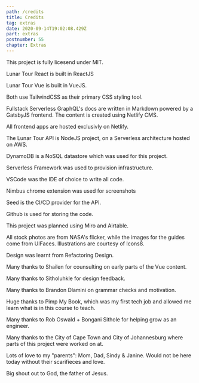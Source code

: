 ```yaml
---
path: /credits
title: Credits
tag: extras
date: 2020-09-14T19:02:08.429Z
part: extras
postnumber: 55
chapter: Extras
---
```


This project is fully licesend under MIT.

Lunar Tour React is built in ReactJS

Lunar Tour Vue is built in VueJS.

Both use TailwindCSS as their primary CSS styling tool.

Fullstack Serverless GraphQL's docs are written in Markdown powered by a GatsbyJS frontend. The content is created using Netlify CMS.

All frontend apps are hosted exclusivly on Netlify.

The Lunar Tour API is NodeJS project, on a Serverless architecture hosted on AWS.

DynamoDB is a NoSQL datastore which was used for this project.

Serverless Framework was used to provision infrastructure.

VSCode was the IDE of choice to write all code.

Nimbus chrome extension was used for screenshots

Seed is the CI/CD provider for the API.

Github is used for storing the code.

This project was planned using Miro and Airtable.

All stock photos are from NASA's flicker, while the images for the guides come from UIFaces. Illustrations are courtesy of Icons8.

Design was learnt from Refactoring Design.

Many thanks to Shailen for counsulting on early parts of the Vue content.

Many thanks to Sitholuhkle for design feedback.

Many thanks to Brandon Dlamini on grammar checks and motivation.

Huge thanks to Pimp My Book, which was my first tech job and allowed me learn what is in this course to teach.

Many thanks to Rob Oswald + Bongani Sithole for helping grow as an engineer.

Many thanks to the City of Cape Town and City of Johannesburg where parts of this project were worked on at.

Lots of love to my "parents": Mom, Dad, Sindy & Janine. Would not be here today without their scarifieces and love.

Big shout out to God, the father of Jesus.
